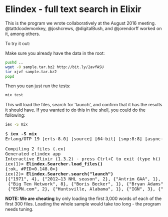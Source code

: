# Elindex - full text search in Elixir

This is the program we wrote collaboratively at the August 2016 meeting.
@tattdcodemonkey, @joshcrews, @digitalBush, and @jorendorff worked on it,
among others.

To try it out:

Make sure you already have the data in the root:

```sh
pushd ..
wget -O sample.tar.bz2 http://bit.ly/2avfASU
tar xjvf sample.tar.bz2
popd
```

Then you can just run the tests:

```sh
mix test
```

This will load the files, search for 'launch', and confirm that it has the
results it should have.  If you wanted to do this in the shell, you could do the
following:

```sh
iex -S mix
```

<pre>$ <strong>iex -S mix</strong>
Erlang/OTP 19 [erts-8.0] [source] [64-bit] [smp:8:8] [async-threads:10] [hipe] [kernel-poll:false]

Compiling 2 files (.ex)
Generated elindex app
Interactive Elixir (1.3.2) - press Ctrl+C to exit (type h() ENTER for help)
iex(1)&gt; <strong>Elindex.Searcher.load_files()</strong>
{:ok, #PID<0.148.0>}
iex(2)&gt; <strong>Elindex.Searcher.search("launch")</strong>
[{"1971", 4}, {"2012–13 NHL season", 2}, {"Antrim GAA", 1},
 {"Big Ten Network", 8}, {"Boris Becker", 1}, {"Bryan Adams", 1},
 {"ESPN.com", 2}, {"Huntsville, Alabama", 1}, {"IGN", 3}, {"Johor Bahru", 1}]
</pre>

**NOTE: We are cheating** by only loading the first 3,000 words of each of the first 300 files.
Loading the whole sample would take too long - the program needs tuning.

